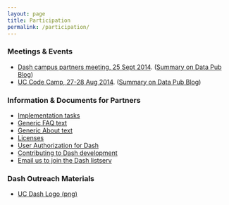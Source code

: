 ```yaml
---
layout: page
title: Participation
permalink: /participation/
---
```



### Meetings & Events

<ul>
<li> <a href="https://cdluc3.github.io/dash/dash-meeting-ucla">Dash campus partners meeting, 25 Sept 2014</a>. (<a href="http://t.co/9ISWv8vlXr">Summary on Data Pub Blog</a>)</li>
<li> <a href="http://cdluc3.github.io/UC-code-camp/"> UC Code Camp, 27-28 Aug 2014</a>. (<a href="http://datapub.cdlib.org/2014/09/03/the-first-uc-libraries-code-camp/">Summary on Data Pub Blog</a>)</li>
</ul>


### Information & Documents for Partners

<ul>
  <li><a href="http://CDLUC3.github.io/dash/campus-tasks">Implementation tasks</a></li>
<li><a href="http://CDLUC3.github.io/dash/generic-faq">Generic FAQ text</a></li>
<li><a href="http://CDLUC3.github.io/dash/generic-about">Generic About text</a></li>
<li><a href="http://CDLUC3.github.io/dash/licensing">Licenses</a></li>
<li><a href="http://CDLUC3.github.io/dash/user-authorization">User Authorization for Dash</a></li>
<li><a href="http://CDLUC3.github.io/dash/contributing">Contributing to Dash development</a></li>
<li><a href="mailto:uc3@ucop.edu">Email us to join the Dash listserv</a></li>
</ul>

### Dash Outreach Materials

<ul>
	<li><a href="https://raw.githubusercontent.com/CDLUC3/dash/gh-pages/docs/Dash_generic.png">UC Dash Logo (png)</a></li>
</ul>



